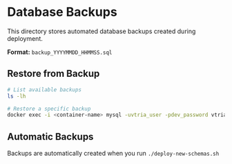 # Database Backups

This directory stores automated database backups created during deployment.

**Format:** `backup_YYYYMMDD_HHMMSS.sql`

## Restore from Backup

```bash
# List available backups
ls -lh

# Restore a specific backup
docker exec -i <container-name> mysql -uvtria_user -pdev_password vtria_erp < backup_YYYYMMDD_HHMMSS.sql
```

## Automatic Backups

Backups are automatically created when you run `./deploy-new-schemas.sh`
